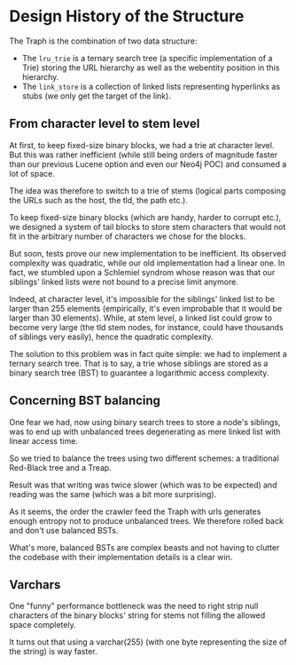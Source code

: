 # Design History of the Structure

The Traph is the combination of two data structure:

* The `lru_trie` is a ternary search tree (a specific implementation of a Trie) storing the URL hierarchy as well as the webentity position in this hierarchy.
* The `link_store` is a collection of linked lists representing hyperlinks as stubs (we only get the target of the link).

## From character level to stem level

At first, to keep fixed-size binary blocks, we had a trie at character level. But this was rather inefficient (while still being orders of magnitude faster than our previous Lucene option and even our Neo4j POC) and consumed a lot of space.

The idea was therefore to switch to a trie of stems (logical parts composing the URLs such as the host, the tld, the path etc.).

To keep fixed-size binary blocks (which are handy, harder to corrupt etc.), we designed a system of tail blocks to store stem characters that would not fit in the arbitrary number of characters we chose for the blocks.

But soon, tests prove our new implementation to be inefficient. Its observed complexity was quadratic, while our old implementation had a linear one. In fact, we stumbled upon a Schlemiel syndrom whose reason was that our siblings' linked lists were not bound to a precise limit anymore.

Indeed, at character level, it's impossible for the siblings' linked list to be larger than 255 elements (empirically, it's even improbable that it would be larger than 30 elements). While, at stem level, a linked list could grow to become very large (the tld stem nodes, for instance, could have thousands of siblings very easily), hence the quadratic complexity.

The solution to this problem was in fact quite simple: we had to implement a ternary search tree. That is to say, a trie whose siblings are stored as a binary search tree (BST) to guarantee a logarithmic access complexity.

## Concerning BST balancing

One fear we had, now using binary search trees to store a node's siblings, was to end up with unbalanced trees degenerating as mere linked list with linear access time.

So we tried to balance the trees using two different schemes: a traditional Red-Black tree and a Treap.

Result was that writing was twice slower (which was to be expected) and reading was the same (which was a bit more surprising).

As it seems, the order the crawler feed the Traph with urls generates enough entropy not to produce unbalanced trees. We therefore rolled back and don't use balanced BSTs.

What's more, balanced BSTs are complex beasts and not having to clutter the codebase with their implementation details is a clear win.

## Varchars

One "funny" performance bottleneck was the need to right strip null characters of the binary blocks' string for stems not filling the allowed space completely.

It turns out that using a varchar(255) (with one byte representing the size of the string) is way faster.
